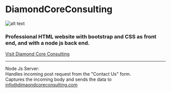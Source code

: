 # DiamondCoreConsulting

![alt text](https://diamondcoreconsulting.com/Assets/Diamond%20Core%20Consulting%20LLC_Logo.png "Logo Title Text 1")

### Professional HTML website with bootstrap and CSS as front end, and with a node js back end.

[Visit Diamond Core Consulting](https://diamondcoreconsulting.com/)

---

Node Js Server:\
Handles incoming post request from the "Contact Us" form.\
Captures the incoming body and sends the data to info@dimaondcoreconsulting.com


